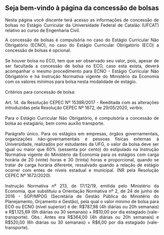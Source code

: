 ## Seja bem-vindo à página da concessão de bolsas

<p align="justify">Nesta página você discente terá acesso as informações de concessão de bolsas no Estágio Curricular da Universidade Federal de Catalão (UFCAT) relativo ao curso de Engenharia Civil.</p>

<p align="justify">A concessão de bolsas é compulsória no caso do Estágio Curricular Não Obrigatório (ECNO), no caso do Estágio Curricular Obrigatório (ECO) a concessão de bolsas é opcional.<br>
<br>
Se houver bolsa no ECO, tem que ser observado seu valor, pois, apesar de ser facultada a concessão de bolsa no ECO, caso esta exista, deverá acompanhar o mesmo procedimento para ECNO - Estágio Curricular Não Obrigatório e há Instrução Normativa vigente do Ministério da Economia com os valores mínimos para bolsa nesta modalidade de estágio.<br>
<br>
Critérios para concessão de bolsa:<br>
<br>
Art. 14. da Resolução CEPEC Nº 1538R/2017 - Reeditada com as alterações introduzidas pela Resolução CEPEC Nº 1672, de 29/05/2020, <i>verbis</i>: <br>
<br>
Para o Estágio Curricular Não Obrigatório, é compulsória a concessão de bolsa ao estagiário, bem como auxílio transporte.<br>
<br>
Parágrafo único. Para os estágios em empresas, órgãos governamentais, organizações não-governamentais e pessoas físicas externas à Universidade, realizados por estudantes da UFG, o valor da bolsa deve ser igual ou maior que 60% (sessenta por cento) do estipulado na Instrução Normativa vigente do Ministério da Economia para os estágios com carga horária de 20 (vinte) horas e 30 (trinta) horas e proporcional, quando se tratar de carga horária diferente, ressalvado quando a relação de estágio ocorrer com entes de níveis estadual e municipal. (NR pela Resolução CEPEC Nº 1672/2020).<br>
<br>
Instrução Normativa nº 213, de 17/12/19, emitida pelo Ministério da Economia, que substituiu a Orientação Normativa nº 2, de 24 de junho de 2016 - SGP/MPOG (Secretária de Gestão Pública do Ministério do Planejamento, Orçamento e Gestão), pela qual o valor mínimo de bolsa para ECO ou ECNO (nível superior) é de: R$787,98 (4h diárias ou 20h semanais) e R$1.125,69 (6h diárias ou 30 semanais) + R$10,00 por dia estagiado (vale-transporte). Obs.: Antes era R$364,00 (4h diárias ou 20h semanais) e R$520,00 (6h diárias ou 30 semanais) + R$6,00 por dia estagiado (vale-transporte).<br>
</p>



